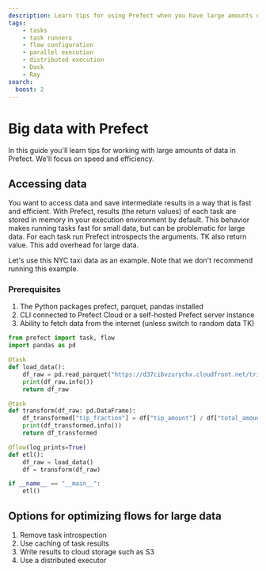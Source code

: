 ```yaml
---
description: Learn tips for using Prefect when you have large amounts of data.
tags:
    - tasks
    - task runners
    - flow configuration
    - parallel execution
    - distributed execution
    - Dask
    - Ray
search:
  boost: 2
---
```


# Big data with Prefect

In this guide you'll learn tips for working with large amounts of data in Prefect.
We'll focus on speed and efficiency.

## Accessing data

You want to access data and save intermediate results in a way that is fast and efficient.
With Prefect, results (the return values) of each task are stored in memory in your execution environment by default.
This behavior makes running tasks fast for small data, but can be problematic for large data.
For each task run Prefect introspects the arguments. TK also return value.
This add overhead for large data.

Let's use this NYC taxi data as an example.
Note that we don't recommend running this example.

### Prerequisites

1. The Python packages prefect, parquet, pandas installed
1. CLI connected to Prefect Cloud or a self-hosted Prefect server instance
1. Ability to fetch data from the internet (unless switch to random data TK)

```python
from prefect import task, flow
import pandas as pd

@task
def load_data():
    df_raw = pd.read_parquet("https://d37ci6vzurychx.cloudfront.net/trip-data/yellow_tripdata_2023-09.parquet")
    print(df_raw.info())
    return df_raw

@task
def transform(df_raw: pd.DataFrame):
    df_transformed["tip_fraction"] = df["tip_amount"] / df["total_amount"]
    print(df_transformed.info())
    return df_transformed

@flow(log_prints=True)
def etl():
    df_raw = load_data()
    df = transform(df_raw)

if __name__ == "__main__":
    etl()
```

## Options for optimizing flows for large data

1. Remove task introspection
1. Use caching of task results
1. Write results to cloud storage such as S3
1. Use a distributed executor
